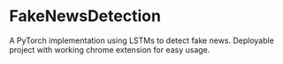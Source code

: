 # FakeNewsDetection
A PyTorch implementation using LSTMs to detect fake news. Deployable project with working chrome extension for easy usage. 
